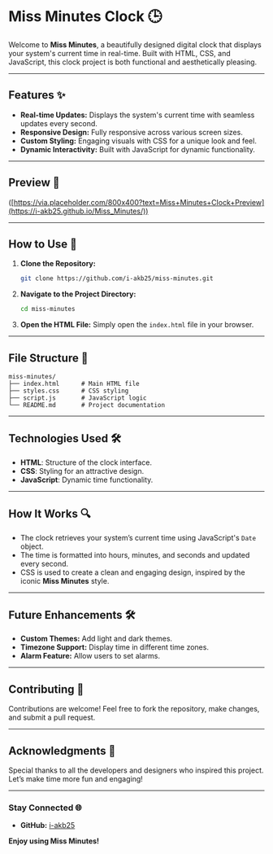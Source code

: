 # Miss Minutes Clock 🕒

Welcome to **Miss Minutes**, a beautifully designed digital clock that displays your system's current time in real-time. Built with HTML, CSS, and JavaScript, this clock project is both functional and aesthetically pleasing.

---

## Features ✨

- **Real-time Updates:** Displays the system's current time with seamless updates every second.
- **Responsive Design:** Fully responsive across various screen sizes.
- **Custom Styling:** Engaging visuals with CSS for a unique look and feel.
- **Dynamic Interactivity:** Built with JavaScript for dynamic functionality.

---

## Preview 🌟
([https://via.placeholder.com/800x400?text=Miss+Minutes+Clock+Preview](https://i-akb25.github.io/Miss_Minutes/))

---

## How to Use 🚀

1. **Clone the Repository:**
   ```bash
   git clone https://github.com/i-akb25/miss-minutes.git
   ```
2. **Navigate to the Project Directory:**
   ```bash
   cd miss-minutes
   ```
3. **Open the HTML File:**
   Simply open the `index.html` file in your browser.

---

## File Structure 📂

```
miss-minutes/
├── index.html      # Main HTML file
├── styles.css      # CSS styling
├── script.js       # JavaScript logic
└── README.md       # Project documentation
```

---

## Technologies Used 🛠️

- **HTML**: Structure of the clock interface.
- **CSS**: Styling for an attractive design.
- **JavaScript**: Dynamic time functionality.

---

## How It Works 🔍

- The clock retrieves your system’s current time using JavaScript's `Date` object.
- The time is formatted into hours, minutes, and seconds and updated every second.
- CSS is used to create a clean and engaging design, inspired by the iconic **Miss Minutes** style.

---

## Future Enhancements 🛠️

- **Custom Themes:** Add light and dark themes.
- **Timezone Support:** Display time in different time zones.
- **Alarm Feature:** Allow users to set alarms.

---

## Contributing 🤝

Contributions are welcome! Feel free to fork the repository, make changes, and submit a pull request.

---

## Acknowledgments 💖

Special thanks to all the developers and designers who inspired this project. Let’s make time more fun and engaging!

---

### Stay Connected 🌐

- **GitHub:** [i-akb25](https://github.com/i-akb25)

**Enjoy using Miss Minutes!**

